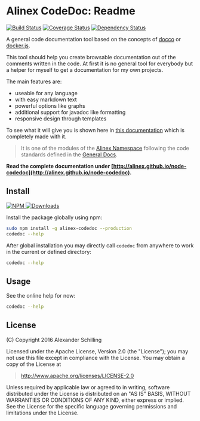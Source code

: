 Alinex CodeDoc: Readme
=================================================

[![Build Status](https://travis-ci.org/alinex/node-codedoc.svg?branch=master)](https://travis-ci.org/alinex/node-codedoc)
[![Coverage Status](https://coveralls.io/repos/alinex/node-codedoc/badge.png?branch=master)](https://coveralls.io/r/alinex/node-codedoc?branch=master)
[![Dependency Status](https://gemnasium.com/alinex/node-codedoc.png)](https://gemnasium.com/alinex/node-codedoc)

A general code documentation tool based on the concepts of
[docco](http://jashkenas.github.io/docco/) or [docker.js](https://jbt.github.io/docker/src/docker.js.html).

This tool should help you create browsable documentation out of the comments written
in the code. At first it is no general tool for everybody but a helper for myself to
get a documentation for my own projects.

The main features are:

- useable for any language
- with easy markdown text
- powerful options like graphs
- additional support for javadoc like formatting
- responsive design through templates

To see what it will give you is shown here in [this documentation](http://alinex.github.io/node-codedoc)
which is completely made with it.

> It is one of the modules of the [Alinex Namespace](http://alinex.github.io/code.html)
> following the code standards defined in the [General Docs](http://alinex.github.io/develop).

__Read the complete documentation under
[http://alinex.github.io/node-codedoc](http://alinex.github.io/node-codedoc).__
<!-- {p: .hide} -->


Install
-------------------------------------------------

[![NPM](https://nodei.co/npm/alinex-codedoc.png?downloads=true&downloadRank=true&stars=true)
 ![Downloads](https://nodei.co/npm-dl/alinex-codedoc.png?months=9&height=3)
](https://www.npmjs.com/package/alinex-codedoc)

Install the package globally using npm:

``` sh
sudo npm install -g alinex-codedoc --production
codedoc --help
```

After global installation you may directly call `codedoc` from anywhere to work
in the current or defined directory:

``` sh
codedoc --help
```


Usage
-------------------------------------------------

See the online help for now:

``` sh
codedoc --help
```


License
-------------------------------------------------

(C) Copyright 2016 Alexander Schilling

Licensed under the Apache License, Version 2.0 (the "License");
you may not use this file except in compliance with the License.
You may obtain a copy of the License at

>  <http://www.apache.org/licenses/LICENSE-2.0>

Unless required by applicable law or agreed to in writing, software
distributed under the License is distributed on an "AS IS" BASIS,
WITHOUT WARRANTIES OR CONDITIONS OF ANY KIND, either express or implied.
See the License for the specific language governing permissions and
limitations under the License.
